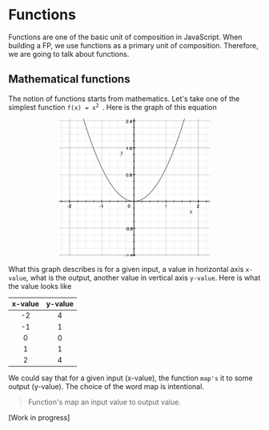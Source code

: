 # Functions

Functions are one of the basic unit of composition in JavaScript. When building a FP, we use functions as a primary unit of composition. Therefore, we are going to talk about functions.


## Mathematical functions

The notion of functions starts from mathematics. Let's take one of the simplest function <code>f(x) = x<sup>2</sup> </code>. Here is the graph of this equation

<p align="center">
    <img src="images/y_eq_x_sq_graph.png" width="60%">
</p>

What this graph describes is for a given input, a value in horizontal axis `x-value`, what is the output, another value in vertical axis `y-value`. Here is what the value looks like

| x-value | y-value |
| :-----: | :-----: |
|   -2    |    4    |
|   -1    |    1    |
|    0    |    0    |
|    1    |    1    |
|    2    |    4    |

We could say that for a given input (x-value), the function `map's` it to some output (y-value). The choice of the word map is intentional.

> Function's map an input value to output value.

[Work in progress]